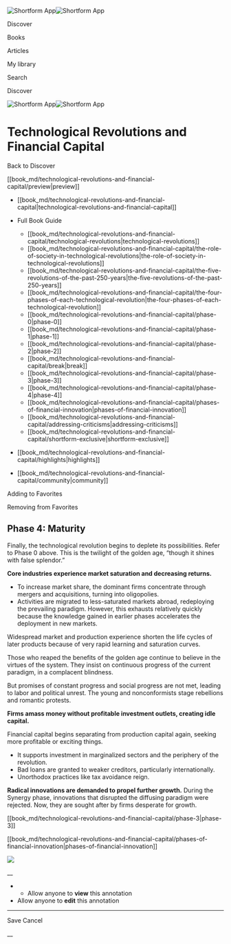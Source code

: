 ![Shortform App](/img/logo.36a2399e.svg)![Shortform App](/img/logo-dark.70c1b072.svg)

Discover

Books

Articles

My library

Search

Discover

![Shortform App](/img/logo.36a2399e.svg)![Shortform App](/img/logo-dark.70c1b072.svg)

# Technological Revolutions and Financial Capital

Back to Discover

[[book_md/technological-revolutions-and-financial-capital/preview|preview]]

  * [[book_md/technological-revolutions-and-financial-capital|technological-revolutions-and-financial-capital]]
  * Full Book Guide

    * [[book_md/technological-revolutions-and-financial-capital/technological-revolutions|technological-revolutions]]
    * [[book_md/technological-revolutions-and-financial-capital/the-role-of-society-in-technological-revolutions|the-role-of-society-in-technological-revolutions]]
    * [[book_md/technological-revolutions-and-financial-capital/the-five-revolutions-of-the-past-250-years|the-five-revolutions-of-the-past-250-years]]
    * [[book_md/technological-revolutions-and-financial-capital/the-four-phases-of-each-technological-revolution|the-four-phases-of-each-technological-revolution]]
    * [[book_md/technological-revolutions-and-financial-capital/phase-0|phase-0]]
    * [[book_md/technological-revolutions-and-financial-capital/phase-1|phase-1]]
    * [[book_md/technological-revolutions-and-financial-capital/phase-2|phase-2]]
    * [[book_md/technological-revolutions-and-financial-capital/break|break]]
    * [[book_md/technological-revolutions-and-financial-capital/phase-3|phase-3]]
    * [[book_md/technological-revolutions-and-financial-capital/phase-4|phase-4]]
    * [[book_md/technological-revolutions-and-financial-capital/phases-of-financial-innovation|phases-of-financial-innovation]]
    * [[book_md/technological-revolutions-and-financial-capital/addressing-criticisms|addressing-criticisms]]
    * [[book_md/technological-revolutions-and-financial-capital/shortform-exclusive|shortform-exclusive]]
  * [[book_md/technological-revolutions-and-financial-capital/highlights|highlights]]
  * [[book_md/technological-revolutions-and-financial-capital/community|community]]



Adding to Favorites 

Removing from Favorites 

## Phase 4: Maturity

Finally, the technological revolution begins to deplete its possibilities. Refer to Phase 0 above. This is the twilight of the golden age, “though it shines with false splendor.”

**Core industries experience market saturation and decreasing returns.**

  * To increase market share, the dominant firms concentrate through mergers and acquisitions, turning into oligopolies.
  * Activities are migrated to less-saturated markets abroad, redeploying the prevailing paradigm. However, this exhausts relatively quickly because the knowledge gained in earlier phases accelerates the deployment in new markets.



Widespread market and production experience shorten the life cycles of later products because of very rapid learning and saturation curves.

Those who reaped the benefits of the golden age continue to believe in the virtues of the system. They insist on continuous progress of the current paradigm, in a complacent blindness.

But promises of constant progress and social progress are not met, leading to labor and political unrest. The young and nonconformists stage rebellions and romantic protests.

**Firms amass money without profitable investment outlets, creating idle capital.**

Financial capital begins separating from production capital again, seeking more profitable or exciting things.

  * It supports investment in marginalized sectors and the periphery of the revolution.
  * Bad loans are granted to weaker creditors, particularly internationally.
  * Unorthodox practices like tax avoidance reign.



**Radical innovations are demanded to propel further growth.** During the Synergy phase, innovations that disrupted the diffusing paradigm were rejected. Now, they are sought after by firms desperate for growth.

[[book_md/technological-revolutions-and-financial-capital/phase-3|phase-3]]

[[book_md/technological-revolutions-and-financial-capital/phases-of-financial-innovation|phases-of-financial-innovation]]

![](https://bat.bing.com/action/0?ti=56018282&Ver=2&mid=101d3edd-2fad-48fb-af2c-ef1feee3a2e4&sid=f30c5e70639211ee87d33f0876d93783&vid=f30c9700639211eeb3a75d830392c94f&vids=0&msclkid=N&pi=0&lg=en-US&sw=800&sh=600&sc=24&nwd=1&tl=Shortform%20%7C%20Book&p=https%3A%2F%2Fwww.shortform.com%2Fapp%2Fbook%2Ftechnological-revolutions-and-financial-capital%2Fphase-4&r=&lt=336&evt=pageLoad&sv=1&rn=766567)

__

  *   * Allow anyone to **view** this annotation
  * Allow anyone to **edit** this annotation



* * *

Save Cancel

__




